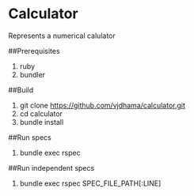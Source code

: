 # Calculator
Represents a numerical calulator

##Prerequisites

1. ruby
2. bundler


##Build

1. git clone https://github.com/vjdhama/calculator.git
2. cd calculator
3. bundle install

##Run specs

1. bundle exec rspec

##Run independent specs

1. bundle exec rspec SPEC_FILE_PATH[:LINE]
